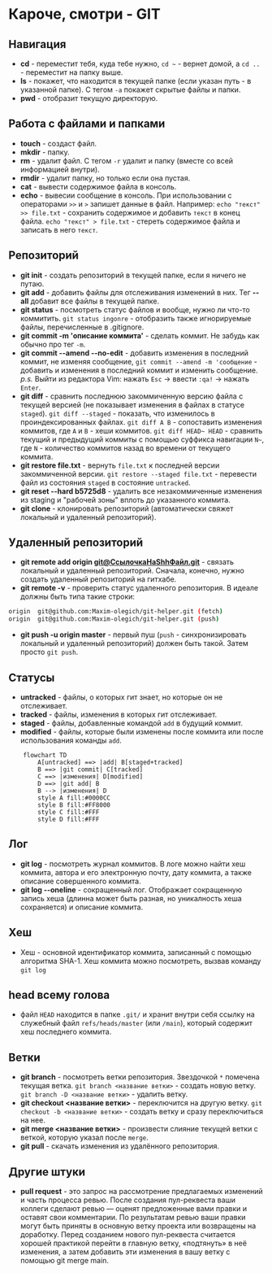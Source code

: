 # Кароче, смотри - GIT

## Навигация
- **cd** - переместит тебя, куда тебе нужно, `cd ~` - вернет домой, а `cd ..` - переместит на папку выше.
- **ls** - покажет, что находится в текущей папке (если указан путь - в указанной папке). С тегом `-a` покажет скрытые файлы и папки.
- **pwd** - отобразит текущую директорую.

## Работа с файлами и папками
- **touch** - создаст файл.
- **mkdir** - папку.
- **rm** - удалит файл. С тегом `-r` удалит и папку (вместе со всей информацией внутри).
- **rmdir** - удалит папку, но только если она пустая.
- **cat** - вывести содержимое файла в консоль.
- **echo** - вывесии сообщение в консоль. При использовании с операторами `>>` и `>` запишет данные в файл. Например: `echo "текст" >> file.txt` - сохранить содержимое и добавить `текст` в конец файла. `echo "текст" > file.txt` - стереть содержимое файла и записать в него `текст`.

## Репозиторий
- **git init** - cоздать репозиторий в текущей папке, если я ничего не путаю.
- **git add** - добавить файлы для отслеживания изменений в них. Тег **--all** добавит все файлы в текущей папке.
- **git status** - посмотреть статус файлов и вообще, нужно ли что-то коммитить. `git status ingonre` - отобразить также игнорируемые файлы, перечисленные в .gitignore.
- **git commit -m 'описание коммита'** - сделать коммит. Не забудь как обычно про тег `-m`. 
- **git commit --amend --no-edit** - добавить изменения в последний коммит, не изменяя сообщение, `git commit --amend -m 'сообщение` - добавить и изменения в последний коммит и изменить сообщение. 
*p.s.* Выйти из редактора Vim: нажать `Esc` -> ввести `:qa!` -> нажать `Enter`.
- **git diff** - сравнить последнюю закоммиченную версию файла с текущей версией (не показывает изменения в файлах в статусе `staged`). `git diff --staged` - показать, что изменилось в проиндексированных файлах. `git diff A B` - сопоставить изменения коммитов, где `A` и `B` - хеши коммитов. `git diff HEAD~ HEAD` - сравнить текущий и предыдущий коммиты с помощью суффикса навигации `N~`, где `N` - количество коммитов назад во времени от текущего коммита.
- **git restore file.txt** - вернуть `file.txt` к последней версии закоммиченной версии. `git restore --staged file.txt` - перевести файл из состояния `staged` в состояние `untracked`.
- **git reset --hard b5725d8** - удалить все незакоммиченные изменения из staging и "рабочей зоны" вплоть до указанного коммита. 
- **git clone <SHH-key>** - клонировать репозиторий (автоматически свяжет локальный и удаленный репозиторий).

## Удаленный репозиторий
- **git remote add origin git@СсылочкаНаShhФайл.git** - связать локальный и удаленный репозиторий. Сначала, конечно, нужно создать удаленный репозиторий на гитхабе.
- **git remote -v** - проверить статус удаленного репозитория. В идеале должны быть типа такие строки:
```BASH
origin  git@github.com:Maxim-olegich/git-helper.git (fetch)
origin  git@github.com:Maxim-olegich/git-helper.git (push)
```
- **git push -u origin master** - первый пуш (`push` - синхронизировать локальный и удаленный репозиторий) должен быть такой. Затем просто `git push`.

## Статусы
- **untracked** - файлы, о которых гит знает, но которые он не отслеживает.
- **tracked** - файлы, изменения в которых гит отслеживает.
- **staged** - файлы, добавленные командой `add` в будущий коммит.
- **modified** - файлы, которые были изменены после коммита или после использования команды `add`.

```mermaid
	flowchart TD
		A[untracked] ==> |add| B[staged+tracked]
		B ==> |git commit| C[tracked]
		C ==> |изменения| D[modified]
		D ==> |git add| B
		B --> |изменения| D
		style A fill:#0000CC
		style B fill:#FF8000
		style C fill:#FFF
		style D fill:#FFF
```

## Лог
- **git log** - посмотреть журнал коммитов. В логе можно найти хеш коммита, автора и его электронную почту, дату коммита, а также описание совершенного коммита. 
- **git log --oneline** - сокращенный лог. Отображает сокращенную запись хеша (длинна может быть разная, но уникалность хеша сохраняется) и описание коммита.

## Хеш
- Хеш - основной идентификатор коммита, записанный с помощью алгоритма SHA-1. Хеш коммита можно посмотреть, вызвав команду `git log`

## head всему голова
- файл `HEAD` находится в папке `.git/` и хранит внутри себя ссылку на служебный файл `refs/heads/master` (или `/main`), который содержит хеш последнего коммита.

## Ветки
- **git branch** - посмотреть ветки репозитория. Звездочкой `*` помечена текущая ветка. `git branch <название ветки>` - создать новую ветку. `git branch -D <название ветки>` - удалить ветку.   	
- **git checkout <название ветки>** - переключится на другую ветку. `git checkout -b <название ветки>` - создать ветку и сразу переключиться на нее.
- **git merge <название ветки>** - произвести слияние текущей ветки с веткой, которую указал после `merge`.
- **git pull** - скачать изменения из удалённого репозитория. 

## Другие штуки
- **pull request** - это запрос на рассмотрение предлагаемых изменений и часть процесса ревью. После создания пул-реквеста ваши коллеги сделают ревью — оценят предложенные вами правки и оставят свои комментарии. По результатам ревью ваши правки могут быть приняты в основную ветку проекта или возвращены на доработку. Перед созданием нового пул-реквеста считается хорошей практикой перейти в главную ветку, «подтянуть» в неё изменения, а затем добавить эти изменения в вашу ветку с помощью git merge main.